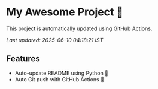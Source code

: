 # My Awesome Project 🚀

This project is automatically updated using GitHub Actions.

_Last updated: 2025-06-10 04:18:21 IST_

## Features
- Auto-update README using Python 🐍
- Auto Git push with GitHub Actions 🤖
